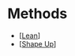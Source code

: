 # Methods

- [[Lean]]
- [[Shape Up]]


[//begin]: # "Autogenerated link references for markdown compatibility"
[Lean]: lean "Lean"
[Shape Up]: shape-up "Shape Up"
[//end]: # "Autogenerated link references"
